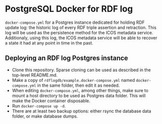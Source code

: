 PostgreSQL Docker for RDF log
=============================
`docker-compose.yml` for a Postgres instance dedicated for holding RDF update log: the historic log of every RDF triple assertion and retraction. This log will be used as the persistence method for the ICOS metadata service. Additionaly, using this log, the ICOS metadata service will be able to recover a state it had at any point in time in the past.

Deploying an RDF log Postgres instance
--------------------------------------
- Clone this repository. Sparse cloning can be used as described in the top-level README.md.
- Make a copy of `rdflogdb/example.docker-compose.yml` named `docker-compose.yml` in the same folder, then edit it as needed.
- When editing `docker-compose.yml`, among other things, make sure to mount a host directory to be used as Postgres data folder. This will make the Docker container disposable.
- Run `docker-compose up -d`.
- There are at least two backup options: either rsync the database data folder, or make database dumps.
